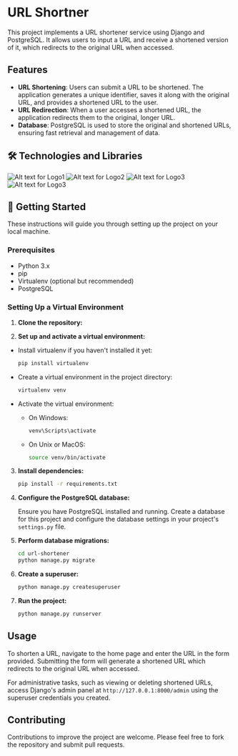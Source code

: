 
#  URL Shortner

This project implements a URL shortener service using Django and PostgreSQL. It allows users to input a URL and receive a shortened version of it, which redirects to the original URL when accessed.

##  Features

- **URL Shortening**: Users can submit a URL to be shortened. The application generates a unique identifier, saves it along with the original URL, and provides a shortened URL to the user.
- **URL Redirection**: When a user accesses a shortened URL, the application redirects them to the original, longer URL.
- **Database**: PostgreSQL is used to store the original and shortened URLs, ensuring fast retrieval and management of data.

## 🛠 Technologies and Libraries
![Alt text for Logo1](https://camo.githubusercontent.com/0562f16a4ae7e35dae6087bf8b7805fb7e664a9e7e20ae6d163d94e56b94f32d/68747470733a2f2f696d672e736869656c64732e696f2f62616467652f707974686f6e2d3336373041303f7374796c653d666f722d7468652d6261646765266c6f676f3d707974686f6e266c6f676f436f6c6f723d666664643534)
![Alt text for Logo2](https://img.shields.io/badge/Django-092E20?style=for-the-badge&logo=django&logoColor=green) 
![Alt text for Logo3](https://img.shields.io/badge/PostgreSQL-316192?style=for-the-badge&logo=postgresql&logoColor=white) 
![Alt text for Logo3](https://img.shields.io/badge/HTML5-E34F26?style=for-the-badge&logo=html5&logoColor=white)

## 🏁 Getting Started

These instructions will guide you through setting up the project on your local machine.

### Prerequisites

- Python 3.x
- pip
- Virtualenv (optional but recommended)
- PostgreSQL

### Setting Up a Virtual Environment
1. **Clone the repository:**

2. **Set up and activate a virtual environment:**

  - Install virtualenv if you haven't installed it yet:

      ```bash
      pip install virtualenv
      ```

  - Create a virtual environment in the project directory:

      ```bash
      virtualenv venv
      ```

  - Activate the virtual environment:

      - On Windows:

          ```bash
          venv\Scripts\activate
          ```

      - On Unix or MacOS:

          ```bash
          source venv/bin/activate
          ```

3. **Install dependencies:**

    ```bash
    pip install -r requirements.txt
    ```

4. **Configure the PostgreSQL database:**

    Ensure you have PostgreSQL installed and running. Create a database for this project and configure the database settings in your project's `settings.py` file.

5. **Perform database migrations:**

    ```bash
    cd url-shortener
    python manage.py migrate
    ```

6. **Create a superuser:**

    ```bash
    python manage.py createsuperuser


7. **Run the project:**

    ```bash
    python manage.py runserver


##  Usage

To shorten a URL, navigate to the home page and enter the URL in the form provided. Submitting the form will generate a shortened URL which redirects to the original URL when accessed.

For administrative tasks, such as viewing or deleting shortened URLs, access Django's admin panel at `http://127.0.0.1:8000/admin` using the superuser credentials you created.


##  Contributing
Contributions to improve the project are welcome. Please feel free to fork the repository and submit pull requests.
